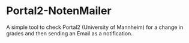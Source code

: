 # Portal2-NotenMailer

A simple tool to check Portal2 (University of Mannheim) for a change in grades and then sending an Email as a notification.
